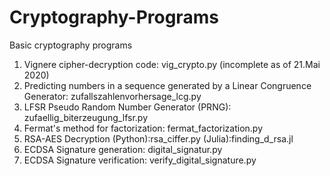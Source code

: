 # Cryptography-Programs
Basic cryptography programs
1. Vignere cipher-decryption code: vig_crypto.py (incomplete as of 21.Mai 2020)
2. Predicting numbers in a sequence generated by a Linear Congruence Generator: zufallszahlenvorhersage_lcg.py
3. LFSR Pseudo Random Number Generator (PRNG): zufaellig_biterzeugung_lfsr.py
4. Fermat's method for factorization: fermat_factorization.py 
5. RSA-AES Decryption (Python):rsa_ciffer.py (Julia):finding_d_rsa.jl
6. ECDSA Signature generation: digital_signatur.py
7. ECDSA Signature verification: verify_digital_signature.py
